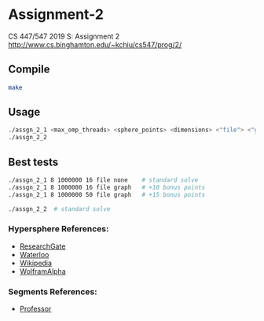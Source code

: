 # Assignment-2
CS 447/547 2019 S: Assignment 2
http://www.cs.binghamton.edu/~kchiu/cs547/prog/2/

## Compile
```bash
make
```

## Usage
```bash
./assgn_2_1 <max_omp_threads> <sphere_points> <dimensions> <"file"> <"graph">
./assgn_2_2
```

## Best tests
```bash
./assgn_2_1 8 1000000 16 file none    # standard solve
./assgn_2_1 8 1000000 16 file graph   # +10 bonus points
./assgn_2_1 8 1000000 50 file graph   # +15 bonus points

./assgn_2_2  # standard solve
```

### Hypersphere References:
- [ResearchGate](https://www.researchgate.net/post/Is_there_a_way_to_specify_how_many_cores_a_program_should_run-in_other_words_can_I_control_where_the_threads_are_mapped)
- [Waterloo](http://compneuro.uwaterloo.ca/files/publications/voelker.2017.pdf)
- [Wikipedia](https://en.wikipedia.org/wiki/Normal_distribution)
- [WolframAlpha](http://mathworld.wolfram.com/HyperspherePointPicking.html)

### Segments References:
- [Professor](http://www.cs.binghamton.edu/~kchiu/cs547/prog/2/)